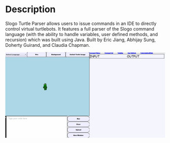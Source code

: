 # Description
Slogo Turtle Parser allows users to issue commands in an IDE to directly control virtual turtlebots. It features a full parser of the Slogo command language (with the ability to handle variables, user defined methods, and recursion) which was built using Java. Built by Eric Jiang, Abhijay Sung, Doherty Guirand, and Claudia Chapman.

![GIF](doc/demo1.gif)
